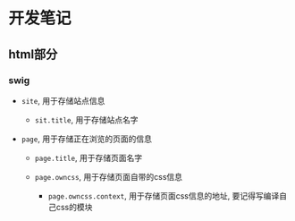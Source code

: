 # 开发笔记

## html部分

### swig

* `site`, 用于存储站点信息

	* `sit.title`, 用于存储站点名字

* `page`, 用于存储正在浏览的页面的信息  

	* `page.title`, 用于存储页面名字

	* `page.owncss`, 用于存储页面自带的css信息
	
		* `page.owncss.context`, 用于存储页面css信息的地址, 要记得写编译自己css的模块